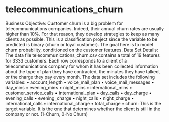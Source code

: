 # telecommunications_churn
Business Objective: Customer churn is a big problem for telecommunications companies. Indeed, their annual churn rates are usually higher than 10%. For that reason, they develop strategies to keep as many clients as possible. This is a classification project since the variable to be predicted is binary (churn or loyal customer). The goal here is to model churn probability, conditioned on the customer features.
Data Set Details: The data file telecommunications_churn.csv contains a total of 19 features for 3333 customers. Each row corresponds to a client of a telecommunications company for whom it has been collected information about the type of plan they have contracted, the minutes they have talked, or the charge they pay every month.
The data set includes the following variables:
•	account_length
•	voice_mail_plan
•	voice_mail_messages
•	day_mins
•	evening_mins
•	night_mins
•	international_mins
•	customer_service_calls
•	international_plan
•	day_calls
•	day_charge
•	evening_calls
•	evening_charge
•	night_calls
•	night_charge
•	international_calls
•	international_charge
•	total_charge
•	churn: This is the target variable. It is the one that determines whether the client is still in the company or not. (1-Churn, 0-No Churn)

